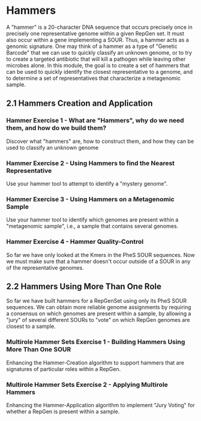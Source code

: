 # Hammers

A "hammer" is a 20-character DNA sequence that occurs precisely once in precisely one representative genome within a given RepGen set. It must also occur within a gene implementing a SOUR. Thus, a hammer acts as a genomic signature. One may think of a hammer as a type of "Genetic Barcode" that we can use to quickly classify an unknown genome, or to try to create a targeted antibiotic that will kill a pathogen while leaving other microbes alone. In this module, the goal is to create a set of hammers that can be used to quickly identify the closest representative to a genome, and to determine a set of representatives that characterize a metagenomic sample.

## 2.1 Hammers Creation and Application

### Hammer Exercise 1 - What are "Hammers", why do we need them, and how do we build them?
Discover what "hammers" are, how to construct them, and how they can be used to classify an unknown genome

### Hammer Exercise 2 - Using Hammers to find the Nearest Representative
Use your hammer tool to attempt to identify a "mystery genome".

### Hammer Exercise 3 - Using Hammers on a Metagenomic Sample
Use your hammer tool to identify which genomes are present within a "metagenomic sample", i.e., a sample that contains several genomes.

### Hammer Exercise 4 - Hammer Quality-Control

So far we have only looked at the Kmers in the PheS SOUR sequences.
Now we must make sure that a hammer doesn't occur outside of a SOUR in any of the representative genomes.

## 2.2 Hammers Using More Than One Role

So far we have built hammers for a RepGenSet
using only its PheS SOUR sequences.
We can obtain more reliable genome assignments by requiring a consensus on which genomes are present
within a sample, by allowing a "jury" of several different SOURs
to "vote" on which RepGen genomes are closest
to a sample.

### Multirole Hammer Sets Exercise 1 - Building Hammers Using More Than One SOUR

Enhancing the Hammer-Creation algorithm to support hammers
that are signatures of particular roles within a RepGen.

### Multirole Hammer Sets Exercise 2 - Applying Multirole Hammers

Enhancing the Hammer-Application algorithm to implement
"Jury Voting" for whether a RepGen is present within a sample.

